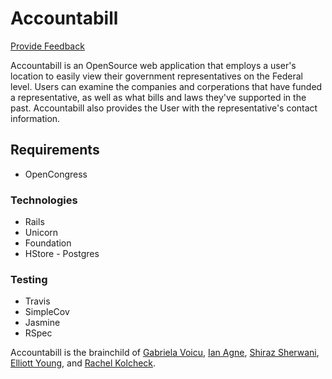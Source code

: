 # Accountabill

[Provide Feedback](http://goo.gl/forms/SZ5EQcqXCv)

Accountabill is an OpenSource web application that employs a user's location to easily view their government representatives on the Federal level. Users can examine the companies and corperations that have funded a representative, as well as what bills and laws they've supported in the past. Accountabill also provides the User with the representative's contact information.


## Requirements
- OpenCongress



### Technologies
- Rails
- Unicorn
- Foundation
- HStore - Postgres

### Testing
- Travis
- SimpleCov
- Jasmine
- RSpec


Accountabill is the brainchild of [Gabriela Voicu](https://github.com/gabivoicu), [Ian Agne](https://github.com/ianagne), [Shiraz Sherwani](https://github.com/PacoGuy), [Elliott Young](https://github.com/ElliottAYoung), and [Rachel Kolcheck](https://github.com/rkolcheck). 
